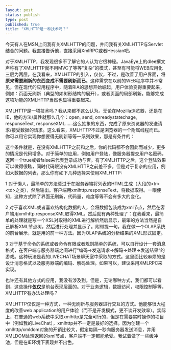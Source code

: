```yaml
--- 
layout: post
status: publish
type: post
published: true
title: "XMLHTTP是一种技术吗？"
---
```

<p>今天有人在MSN上问我有关XMLHTTP的问题，并问我有关XMLHTTP与Servlet结合的问题。我直接告诉他，直接采用XmlRPC或者Hessian吧。</p>
<p>对于XMLHTTP，我发现很多不了解它的人认为它很神秘。JavaEye上的dlee撰文声称有了XMLHTTP就不用MVC了等等&#8220;复杂&#8221;的模式，甚至有可能将WEB应用化三层为两层。在我看来，XMLHTTP的引入，仅仅，不过，是改善了用户界面，将<strong>原来需要刷新的东西变成不需要刷新而已</strong>。这种需求在以前的WEB程序中并不常见，但在现代的应用程序中，随着RIA的思想开始崛起，用户体验变得重要起来，例如：页面无刷新（典型的如树形结构的展开），或者页面的局部刷新。能够完成这项功能的XMLHTTP当然也显得重要起来。</p>
<p>XMLHTTP是一项技术吗？我从来都不这么认为。无论在Mozilla浏览器，还是在IE，他的方法/属性就那么几个：open, send, onreadystatechage, responseText, responseXML&#8230;&#8230;这么抽象的东西，完成了原来浏览器的发送请求/接受数据的请求。这么看来，XMLHTTP不过是浏览器的一个附属线程而已。你可以用它实现你想要得无刷新等等一系列效果，那是有条件的：</p>
<p>这个条件就是，在没有XMLHTTP之前和之后，你的代码都不会因此而减少，更多的情况是代码增多。对于简单的应用，例如用户登陆，像服务器提交用户名密码，返回一个true或者false来代表登录成功与否。有了XMLHTTP之后，这个登陆效果可以做得很眩，同时代码跟没有XMLHTTP之前差不多。但是对于复杂的应用，例如大数据的列表，那么你有如下几种选择来使用XMLHTTP:</p>
<p>1 对于懒人，最简单的方法莫过于在服务器端将列表的HTML生成（大段的&lt;tr&gt;&lt;td&gt;之类），然后输出。客户端用xmlhttp.responseText，将数据取得。一眼便知，这种方式除了界面无刷新，代码量，难度等等不会有多大的变化。</p>
<p>2 对于喜欢XML或者喜欢结构化数据的人，会将数据包装成为xml节点，然后在客户端用xmlhttp.responseXML取得XML。然后就有两种处理了：在我看来，最简单的处理就是写一个XSL对取得的XML进行解析然后显示，最笨的方法当然是自己解析XML节点树，然后进行处理并显示了。附带提一句，我在做一个OLAP系统的前台展示，就是用的前一种方法。因为OLAP系统的分析结果的XML形式固定。</p>
<p>3 对于基于命令的系统或者命令有限或者规则简单的系统，可以自行设计一套消息格式，在客户端与服务器端之间进行&#8220;编码-&gt;发送请求-&gt;解码-&gt;处理-&gt;发送结果&#8220;的游戏。这种玩法是我的LIVECHAT场景聊天室中采取的方式。这里面比较麻烦的是设计消息格式以及服务器端的编码、解码处理。如果可以，建议采用XMLRPC来实现。</p>
<p>也许还有其他方式的应用，我没有涉及到。但是，无论哪种方式，我们都可以看到，这些操作<strong><u>仅仅</u></strong>是前台表现层面的。对于业务逻辑，数据访问，权限控制等等，XMLHTTP有办法处理吗？</p>
<p>XMLHTTP仅仅是一种方式，一种无刷新与服务器进行交互的方式。他能够很大程度的改善web application的用户体验（而不是开发模式，更不谈开发效率）。实际上，在普通的web系统中采取xmlhttp是完全可行的，但是在需要实时操作的项目中（例如我的LiveChat），xmlhttp并不一定是最好的选择。因为创建一个xmlhttp/xmldom对象的开销比较大，假定每隔一秒向服务器发送消息，并用XMLDOM处理返回的xml节点，客户端不一定都能承受。我试着做了一些缓冲池，但是在IE环境下表现并不出色。</p>
